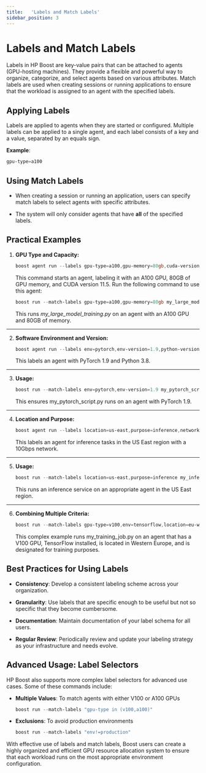 ```yaml
---
title:   'Labels and Match Labels'
sidebar_position: 3
---
```

# Labels and Match Labels

Labels in HP Boost are key-value pairs that can be attached to agents (GPU-hosting machines). They provide a flexible and powerful way to organize, categorize, and select agents based on various attributes. Match labels are used when creating sessions or running applications to ensure that the workload is assigned to an agent with the specified labels. 

 

## Applying Labels 

Labels are applied to agents when they are started or configured. Multiple labels can be applied to a single agent, and each label consists of a key and a value, separated by an equals sign. 

**Example**:

```powershell
gpu-type=a100 
```
 

## Using Match Labels 

- When creating a session or running an application, users can specify match labels to select agents with specific attributes. 

- The system will only consider agents that have **all** of the specified labels. 

 

## Practical Examples 

1. **GPU Type and Capacity:** 

    ```powershell
    boost agent run --labels gpu-type=a100,gpu-memory=80gb,cuda-version=11.5
    ```

    This command starts an agent, labeling it with an A100 GPU, 80GB of GPU memory, and CUDA version 11.5. Run the following command to use this agent:
    
    ```powershell
    boost run --match-labels gpu-type=a100,gpu-memory=80gb my_large_model_training.py
    ```
    This runs *my_large_model_training.py* on an agent with an A100 GPU and 80GB of memory.

---

2. **Software Environment and Version:**

    ```powershell
    boost agent run --labels env=pytorch,env-version=1.9,python-version=3.8
    ```
    
    This labels an agent with PyTorch 1.9 and Python 3.8. 

---

3. **Usage:**

    ```powershell
    boost run --match-labels env=pytorch,env-version=1.9 my_pytorch_script.py
    ```
    
    This ensures my_pytorch_script.py runs on an agent with PyTorch 1.9. 

---

4. **Location and Purpose:**
    
    ```powershell
    boost agent run --labels location=us-east,purpose=inference,network-speed=10gbps
    ```
    
    This labels an agent for inference tasks in the US East region with a 10Gbps network. 

---

5. **Usage:**

    ```powershell
    boost run --match-labels location=us-east,purpose=inference my_inference_service.py 
    ```

    This runs an inference service on an appropriate agent in the US East region. 

---

6. **Combining Multiple Criteria:**

    ```powershell
    boost run --match-labels gpu-type=v100,env=tensorflow,location=eu-west,purpose=training my_training_job.py 
    ```

    This complex example runs my_training_job.py on an agent that has a V100 GPU, TensorFlow installed, is located in Western Europe, and is designated for training purposes. 

 

## Best Practices for Using Labels 

- **Consistency**: Develop a consistent labeling scheme across your organization. 

 

- **Granularity**: Use labels that are specific enough to be useful but not so specific that they become cumbersome. 

 

- **Documentation**: Maintain documentation of your label schema for all users. 

 
- **Regular Review**: Periodically review and update your labeling strategy as your infrastructure and needs evolve. 

 

## Advanced Usage: Label Selectors 

HP Boost also supports more complex label selectors for advanced use cases. Some of these commands include: 

- **Multiple Values**: To match agents with either V100 or A100 GPUs 

    ```powershell
    boost run --match-labels "gpu-type in (v100,a100)"
    ```

- **Exclusions**: To avoid production environments 

    ```powershell
    boost run --match-labels "env!=production"
    ```
  
With effective use of labels and match labels, Boost users can create a highly organized and efficient GPU resource allocation system to ensure that each workload runs on the most appropriate environment configuration. 